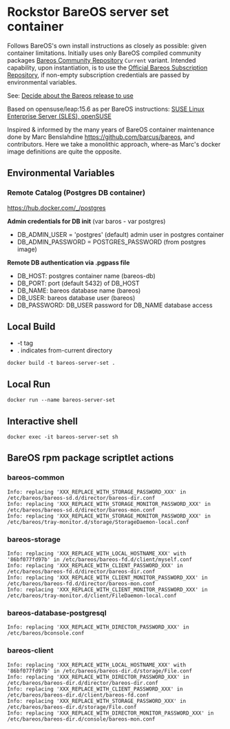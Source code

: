 # Rockstor BareOS server set container

Follows BareOS's own install instructions as closely as possible: given container limitations.
Initially uses only BareOS compiled community packages [Bareos Community Repository](https://download.bareos.org/current) `Current` variant.
Intended capability, upon instantiation, is to use the [Official Bareos Subscription Repository](https://download.bareos.com/bareos/release/),
if non-empty subscription credentials are passed by environmental variables.

See: [Decide about the Bareos release to use](https://docs.bareos.org/IntroductionAndTutorial/InstallingBareos.html#decide-about-the-bareos-release-to-use)

Based on opensuse/leap:15.6 as per BareOS instructions:
[SUSE Linux Enterprise Server (SLES), openSUSE](https://docs.bareos.org/IntroductionAndTutorial/InstallingBareos.html#install-on-suse-based-linux-distributions)

Inspired & informed by the many years of BareOS container maintenance done by Marc Benslahdine https://github.com/barcus/bareos, and contributors.
Here we take a monolithic approach, where-as Marc's docker image definitions are quite the opposite.

## Environmental Variables

### Remote Catalog (Postgres DB container)
https://hub.docker.com/_/postgres

**Admin credentials for DB init**
(var baros - var postgres)
- DB_ADMIN_USER = 'postgres' (default) admin user in postgres container
- DB_ADMIN_PASSWORD = POSTGRES_PASSWORD (from postgres image)

**Remote DB authentication via .pgpass file** 
- DB_HOST: postgres container name (bareos-db)
- DB_PORT: port (default 5432) of DB_HOST
- DB_NAME: bareos database name (bareos)
- DB_USER: bareos database user (bareos)
- DB_PASSWORD: DB_USER password for DB_NAME database access

## Local Build
- -t tag <name>
- . indicates from-current directory

```
docker build -t bareos-server-set .
```

## Local Run

```
docker run --name bareos-server-set
```

## Interactive shell

```
docker exec -it bareos-server-set sh
```

## BareOS rpm package scriptlet actions

### bareos-common
```shell
Info: replacing 'XXX_REPLACE_WITH_STORAGE_PASSWORD_XXX' in /etc/bareos/bareos-sd.d/director/bareos-dir.conf
Info: replacing 'XXX_REPLACE_WITH_STORAGE_MONITOR_PASSWORD_XXX' in /etc/bareos/bareos-sd.d/director/bareos-mon.conf
Info: replacing 'XXX_REPLACE_WITH_STORAGE_MONITOR_PASSWORD_XXX' in /etc/bareos/tray-monitor.d/storage/StorageDaemon-local.conf
```

### bareos-storage
```shell
Info: replacing 'XXX_REPLACE_WITH_LOCAL_HOSTNAME_XXX' with '86bf077fd97b' in /etc/bareos/bareos-fd.d/client/myself.conf
Info: replacing 'XXX_REPLACE_WITH_CLIENT_PASSWORD_XXX' in /etc/bareos/bareos-fd.d/director/bareos-dir.conf
Info: replacing 'XXX_REPLACE_WITH_CLIENT_MONITOR_PASSWORD_XXX' in /etc/bareos/bareos-fd.d/director/bareos-mon.conf
Info: replacing 'XXX_REPLACE_WITH_CLIENT_MONITOR_PASSWORD_XXX' in /etc/bareos/tray-monitor.d/client/FileDaemon-local.conf
```

### bareos-database-postgresql
```shell
Info: replacing 'XXX_REPLACE_WITH_DIRECTOR_PASSWORD_XXX' in /etc/bareos/bconsole.conf
```

### bareos-client
```shell
Info: replacing 'XXX_REPLACE_WITH_LOCAL_HOSTNAME_XXX' with '86bf077fd97b' in /etc/bareos/bareos-dir.d/storage/File.conf
Info: replacing 'XXX_REPLACE_WITH_DIRECTOR_PASSWORD_XXX' in /etc/bareos/bareos-dir.d/director/bareos-dir.conf
Info: replacing 'XXX_REPLACE_WITH_CLIENT_PASSWORD_XXX' in /etc/bareos/bareos-dir.d/client/bareos-fd.conf
Info: replacing 'XXX_REPLACE_WITH_STORAGE_PASSWORD_XXX' in /etc/bareos/bareos-dir.d/storage/File.conf
Info: replacing 'XXX_REPLACE_WITH_DIRECTOR_MONITOR_PASSWORD_XXX' in /etc/bareos/bareos-dir.d/console/bareos-mon.conf
```

